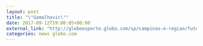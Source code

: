 ```yaml
---
layout: post
title: "\"Gamalhovic\""
date: 2017-09-12T19:00:05+00:00
external_link: "http://globoesporte.globo.com/sp/campinas-e-regiao/futebol/times/ponte-preta/noticia/em-alta-leo-gamalho-vira-gamalhovic-e-ouve-agradecimento-de-kleina-na-ponte.ghtml"
categories: news globo.com
---
```

